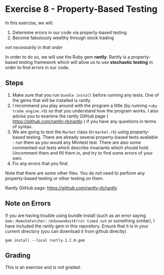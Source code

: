 # Exercise 8 - Property-Based Testing

In this exercise, we will:

1. Determine errors in our code via property-based testing
2. Become fabulously wealthy through stock trading

_not necessarily in that order_

In order to do so, we will use the Ruby gem __rantly__.  Rantly is a property-based testing framework which will allow us to use __stochastic testing__ in order to find errors in our code.

## Steps

1. Make sure that you run `bundle install` before running any tests.  One of the gems that will be installed is rantly.
1. I recommend you play around with the program a little (by running `ruby trade_engine.rb`) so that you understand how the program works.  I also advise you to examine the rantly GitHub page ( https://github.com/rantly-rb/rantly ) if you have any questions in terms of syntax.
3. We are going to test the `Market` class (in `market.rb`) using property-based testing.  There are already several property-based tests available - run them as you would any Minitest test.  There are also some commented-out tests which describe invariants which should hold.  Uncomment them and fill them in, and try to find some errors of your own.
5. Fix any errors that you find.

Note that there are some other files.  You do not need to perform any property-based testing or other testing on them.

Rantly GitHub page: https://github.com/rantly-rb/rantly

## Note on Errors

If you are having trouble using bundle install (such as an error saying `Gem::RemoteFetcher::UnknownHostError timed out` or something similar), I have included the rantly gem in this repository.  Ensure that it is in your current directory (you can download it from github directly)

`gem install --local rantly-1.1.0.gem`

## Grading

This is an exercise and is not graded.
